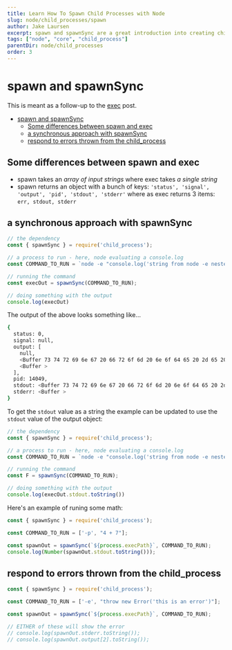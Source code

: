 ```yaml
---
title: Learn How To Spawn Child Processes with Node
slug: node/child_processes/spawn
author: Jake Laursen
excerpt: spawn and spawnSync are a great introduction into creating child processes and retrieving output from them
tags: ["node", "core", "child_process"]
parentDir: node/child_processes
order: 3
---
```


# spawn and spawnSync
This is meant as a follow-up to the [exec](/node/child_processes/exec) post.  


- [spawn and spawnSync](#spawn-and-spawnsync)
  - [Some differences between spawn and exec](#some-differences-between-spawn-and-exec)
  - [a synchronous approach with spawnSync](#a-synchronous-approach-with-spawnsync)
  - [respond to errors thrown from the child\_process](#respond-to-errors-thrown-from-the-child_process)


## Some differences between spawn and exec
- spawn takes an _array of input strings_ where exec takes _a single string_  
- spawn returns an object with a bunch of keys: `'status', 'signal', 'output', 'pid', 'stdout', 'stderr'` where as exec returns 3 items: `err, stdout, stderr`

## a synchronous approach with spawnSync
```js
// the dependency
const { spawnSync } = require('child_process');

// a process to run - here, node evaluating a console.log
const COMMAND_TO_RUN = `node -e "console.log('string from node -e nested string')"`;

// running the command
const execOut = spawnSync(COMMAND_TO_RUN);

// doing something with the output
console.log(execOut)
```

The output of the above looks something like...
```bash
{
  status: 0,
  signal: null,
  output: [
    null,
    <Buffer 73 74 72 69 6e 67 20 66 72 6f 6d 20 6e 6f 64 65 20 2d 65 20 6e 65 73 74 65 64 20 73 74 72 69 6e 67 0a>,
    <Buffer >
  ],
  pid: 14049,
  stdout: <Buffer 73 74 72 69 6e 67 20 66 72 6f 6d 20 6e 6f 64 65 20 2d 65 20 6e 65 73 74 65 64 20 73 74 72 69 6e 67 0a>,
  stderr: <Buffer >
}
```

To get the `stdout` value as a string the example can be updated to use the `stdout` value of the output object:
```js
// the dependency
const { spawnSync } = require('child_process');

// a process to run - here, node evaluating a console.log
const COMMAND_TO_RUN = `node -e "console.log('string from node -e nested string')"`;

// running the command
const F = spawnSync(COMMAND_TO_RUN);

// doing something with the output
console.log(execOut.stdout.toString())
```

Here's an example of runing some math:
```js
const { spawnSync } = require('child_process');

const COMMAND_TO_RUN = ['-p', "4 + 7"];

const spawnOut = spawnSync(`${process.execPath}`, COMMAND_TO_RUN);
console.log(Number(spawnOut.stdout.toString()));
```

## respond to errors thrown from the child_process
```js
const { spawnSync } = require('child_process');

const COMMAND_TO_RUN = ['-e', "throw new Error('this is an error')"];

const spawnOut = spawnSync(`${process.execPath}`, COMMAND_TO_RUN);

// EITHER of these will show the error
// console.log(spawnOut.stderr.toString());
// console.log(spawnOut.output[2].toString());
```

